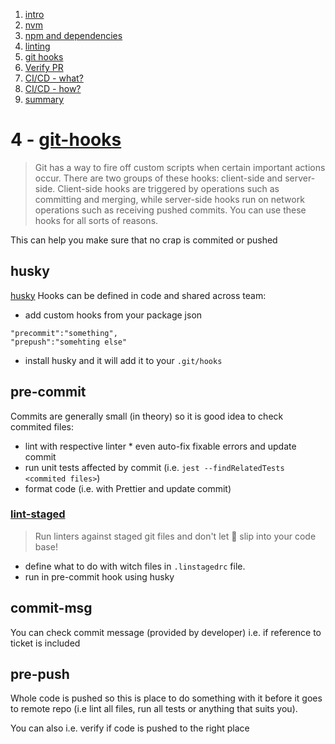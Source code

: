 1. [intro](0-intro.md)
1. [nvm](1-nvm-managing-node-versions.md)
1. [npm and dependencies](2-npm-and-dependencies.md)
1. [linting](3-linters.md)
1. [git hooks](4-git-hooks.md)
1. [Verify PR](5-verify-pr.md)
1. [CI/CD - what?](6-ci-part-1-what.md)
1. [CI/CD - how?](7-ci-part-2-how.md)
1. [summary](8-summary.md)

# 4 - [git-hooks](https://git-scm.com/book/en/v2/Customizing-Git-Git-Hooks)

> Git has a way to fire off custom scripts when certain important actions occur. There are two groups of these hooks: client-side and server-side. Client-side hooks are triggered by operations such as committing and merging, while server-side hooks run on network operations such as receiving pushed commits. You can use these hooks for all sorts of reasons.

This can help you make sure that no crap is commited or pushed

## husky

[husky](https://www.npmjs.com/package/husky)
Hooks can be defined in code and shared across team:

- add custom hooks from your package json

```
"precommit":"something",
"prepush":"somehting else"
```

- install husky and it will add it to your `.git/hooks`

## pre-commit

Commits are generally small (in theory) so it is good idea to check commited files:

- lint with respective linter \* even auto-fix fixable errors and update commit
- run unit tests affected by commit (i.e. `jest --findRelatedTests <commited files>`)
- format code (i.e. with Prettier and update commit)

### [lint-staged](https://www.npmjs.com/package/lint-staged)

> Run linters against staged git files and don't let 💩 slip into your code base!

- define what to do with witch files in `.linstagedrc` file.
- run in pre-commit hook using husky

## commit-msg

You can check commit message (provided by developer) i.e. if reference to ticket is included

## pre-push

Whole code is pushed so this is place to do something with it before it goes to remote repo (i.e lint all files, run all tests or anything that suits you).

You can also i.e. verify if code is pushed to the right place
